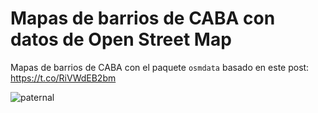 # Mapas de barrios de CABA con datos de  Open Street Map

Mapas de barrios de CABA con el paquete `osmdata` basado en este post: https://t.co/RiVWdEB2bm

![paternal](https://github.com/jurricariet/osm_caba/assets/44036018/0a0402d7-75c9-4561-9796-ce6a96eeea63)

